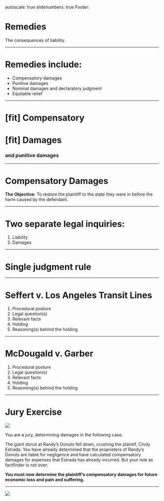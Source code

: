 autoscale: true
slidenumbers: true
Footer: 

# Remedies

The consequences of liability.

---

# Remedies include:

- Compensatory damages
- Punitive damages
- Nominal damages and declaratory judgment
- Equitable relief

---

# [fit] Compensatory

# [fit] Damages

### and punitive damages

---

# Compensatory Damages


**The Objective:**
To restore the plaintiff to the state they were in before the harm caused by the defendant.

---

# Two separate legal inquiries:

1. Liability
2. Damages

---

# Single judgment rule

---

# Seffert v. Los Angeles Transit Lines

1. Procedural posture
2. Legal question(s)
3. Relevant facts
4. Holding
5. Reasoning(s) behind the holding

---

# McDougald v. Garber

1. Procedural posture
2. Legal question(s)
3. Relevant facts
4. Holding
5. Reasoning(s) behind the holding

---

# Jury Exercise

![](images/randy.jpeg)

You are a jury, determining damages in the following case.

The giant donut at Randy’s Donuts fell down, crushing the plaintif, Cindy Estrada. You have already determined that the proprieters of Randy’s Donuts are liable for negligence and have calculated compensatory damages for expenses that Estrada has already incurred. But your role as factfinder is not over:

**You must now determine the plaintiff’s compensatory damages for future economic loss and pain and suffering.**

---

![](images/chart_flipped.jpg)
